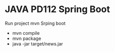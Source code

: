 # JAVA PD112 Spring Boot

Run project mvn Srping boot
* mvn compile
* mvn package
* java -jar target/news.jar